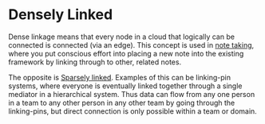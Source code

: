# Densely Linked   
Dense linkage means that every node in a cloud that logically can be connected is connected (via an edge). This concept is used in [note taking](../../Private/Education/Evergreen%2520Notes.md), where you put conscious effort into placing a new note into the existing framework by linking through to other, related notes.   
   
The opposite is [Sparsely linked](/not_created.md). Examples of this can be linking-pin systems, where everyone is eventually linked together through a single mediator in a hierarchical system. Thus data can flow from any one person in a team to any other person in any other team by going through the linking-pins, but direct connection is only possible within a team or domain.